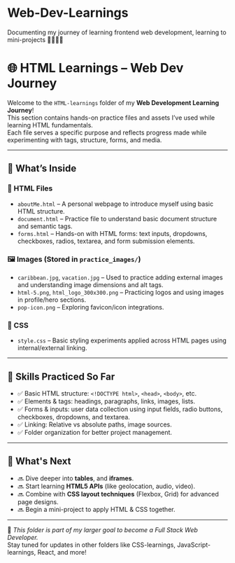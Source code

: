 # Web-Dev-Learnings
Documenting my journey of learning frontend web development, learning to mini-projects 👩🏻‍💻📓
# 🌐 HTML Learnings – Web Dev Journey

Welcome to the `HTML-learnings` folder of my **Web Development Learning Journey**!  
This section contains hands-on practice files and assets I’ve used while learning HTML fundamentals.  
Each file serves a specific purpose and reflects progress made while experimenting with tags, structure, forms, and media.

---

## 📂 What’s Inside

### 📄 HTML Files
- `aboutMe.html` – A personal webpage to introduce myself using basic HTML structure.
- `document.html` – Practice file to understand basic document structure and semantic tags.
- `forms.html` – Hands-on with HTML forms: text inputs, dropdowns, checkboxes, radios, textarea, and form submission elements.

### 🖼️ Images (Stored in `practice_images/`)
- `caribbean.jpg`, `vacation.jpg` – Used to practice adding external images and understanding image dimensions and alt tags.
- `html-5.png`, `html_logo_300x300.png` – Practicing logos and using images in profile/hero sections.
- `pop-icon.png` – Exploring favicon/icon integrations.

### 🎨 CSS
- `style.css` – Basic styling experiments applied across HTML pages using internal/external linking.

---

## 📌 Skills Practiced So Far
- ✅ Basic HTML structure: `<!DOCTYPE html>`, `<head>`, `<body>`, etc.
- ✅ Elements & tags: headings, paragraphs, links, images, lists.
- ✅ Forms & inputs: user data collection using input fields, radio buttons, checkboxes, dropdowns, and textarea.
- ✅ Linking: Relative vs absolute paths, image sources.
- ✅ Folder organization for better project management.

---

## 🚀 What's Next
- 🔜 Dive deeper into **tables**, and **iframes**.
- 🔜 Start learning **HTML5 APIs** (like geolocation, audio, video).
- 🔜 Combine with **CSS layout techniques** (Flexbox, Grid) for advanced page designs.
- 🔜 Begin a mini-project to apply HTML & CSS together.

---

📁 *This folder is part of my larger goal to become a Full Stack Web Developer.*  
Stay tuned for updates in other folders like CSS-learnings, JavaScript-learnings, React, and more!

